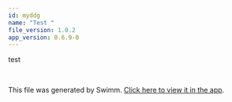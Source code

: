 ```yaml
---
id: myddg
name: "Test "
file_version: 1.0.2
app_version: 0.6.9-0
---
```


test

<br/>

This file was generated by Swimm. [Click here to view it in the app](http://localhost:5001/repos/Z2l0aHViJTNBJTNBc3ItZXh0ZW5zaW9uJTNBJTNBZG91ZWs=/docs/myddg).